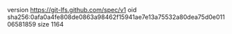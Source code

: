 version https://git-lfs.github.com/spec/v1
oid sha256:0afa0a4fe808de0863a98462f15941ae7e13a75532a80dea75d0e01106581859
size 1164

